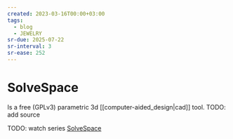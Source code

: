 ```yaml
---
created: 2023-03-16T00:00+03:00
tags:
  - blog
  - JEWELRY
sr-due: 2025-07-22
sr-interval: 3
sr-ease: 252
---
```


# SolveSpace

Is a free (GPLv3) parametric 3d [[computer-aided_design|cad]] tool. TODO: add source

TODO: watch series [SolveSpace](https://www.youtube.com/playlist?list=PLGAjLwYQPgaBafzQTLA84IkTOptOdIsUX)
